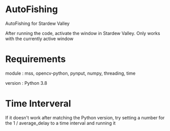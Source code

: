 # AutoFishing
AutoFishing for Stardew Valley

After running the code, activate the window in Stardew Valley. Only works with the currently active window

# Requirements
module : mss, opencv-python, pynput, numpy, threading, time

version : Python 3.8

# Time Interveral
If it doesn't work after matching the Python version, try setting a number for the 1 / average_delay to a time interval and running it
